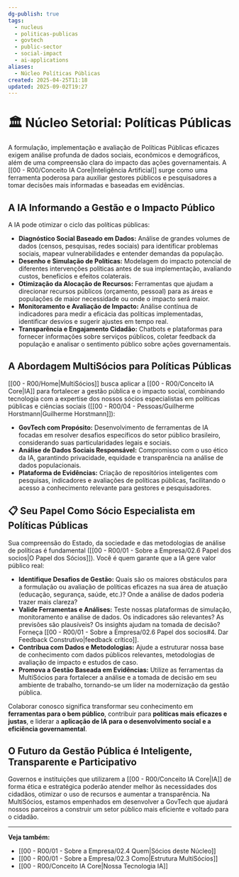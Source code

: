 ```yaml
---
dg-publish: true
tags:
  - nucleus
  - politicas-publicas
  - govtech
  - public-sector
  - social-impact
  - ai-applications
aliases:
  - Núcleo Políticas Públicas
created: 2025-04-25T11:18
updated: 2025-09-02T19:27
---
```


# 🏛️ Núcleo Setorial: Políticas Públicas

A formulação, implementação e avaliação de Políticas Públicas eficazes exigem análise profunda de dados sociais, econômicos e demográficos, além de uma compreensão clara do impacto das ações governamentais. A [[00 - R00/Conceito IA Core\|Inteligência Artificial]] surge como uma ferramenta poderosa para auxiliar gestores públicos e pesquisadores a tomar decisões mais informadas e baseadas em evidências.

## A IA Informando a Gestão e o Impacto Público

A IA pode otimizar o ciclo das políticas públicas:

*   **Diagnóstico Social Baseado em Dados:** Análise de grandes volumes de dados (censos, pesquisas, redes sociais) para identificar problemas sociais, mapear vulnerabilidades e entender demandas da população.
*   **Desenho e Simulação de Políticas:** Modelagem do impacto potencial de diferentes intervenções políticas antes de sua implementação, avaliando custos, benefícios e efeitos colaterais.
*   **Otimização da Alocação de Recursos:** Ferramentas que ajudam a direcionar recursos públicos (orçamento, pessoal) para as áreas e populações de maior necessidade ou onde o impacto será maior.
*   **Monitoramento e Avaliação de Impacto:** Análise contínua de indicadores para medir a eficácia das políticas implementadas, identificar desvios e sugerir ajustes em tempo real.
*   **Transparência e Engajamento Cidadão:** Chatbots e plataformas para fornecer informações sobre serviços públicos, coletar feedback da população e analisar o sentimento público sobre ações governamentais.

## A Abordagem MultiSócios para Políticas Públicas

[[00 - R00/Home\|MultiSócios]] busca aplicar a [[00 - R00/Conceito IA Core\|IA]] para fortalecer a gestão pública e o impacto social, combinando tecnologia com a expertise dos nossos sócios especialistas em políticas públicas e ciências sociais ([[00 - R00/04 - Pessoas/Guilherme Horstmann\|Guilherme Horstmann]]):

*   **GovTech com Propósito:** Desenvolvimento de ferramentas de IA focadas em resolver desafios específicos do setor público brasileiro, considerando suas particularidades legais e sociais.
*   **Análise de Dados Sociais Responsável:** Compromisso com o uso ético da IA, garantindo privacidade, equidade e transparência na análise de dados populacionais.
*   **Plataforma de Evidências:** Criação de repositórios inteligentes com pesquisas, indicadores e avaliações de políticas públicas, facilitando o acesso a conhecimento relevante para gestores e pesquisadores.

## 📋 Seu Papel Como Sócio Especialista em Políticas Públicas

Sua compreensão do Estado, da sociedade e das metodologias de análise de políticas é fundamental ([[00 - R00/01 - Sobre a Empresa/02.6 Papel dos socios\|O Papel dos Sócios]]). Você é quem garante que a IA gere valor público real:

*   **Identifique Desafios de Gestão:** Quais são os maiores obstáculos para a formulação ou avaliação de políticas eficazes na sua área de atuação (educação, segurança, saúde, etc.)? Onde a análise de dados poderia trazer mais clareza?
*   **Valide Ferramentas e Análises:** Teste nossas plataformas de simulação, monitoramento e análise de dados. Os indicadores são relevantes? As previsões são plausíveis? Os insights ajudam na tomada de decisão? Forneça [[00 - R00/01 - Sobre a Empresa/02.6 Papel dos socios#4. Dar Feedback Construtivo\|feedback crítico]].
*   **Contribua com Dados e Metodologias:** Ajude a estruturar nossa base de conhecimento com dados públicos relevantes, metodologias de avaliação de impacto e estudos de caso.
*   **Promova a Gestão Baseada em Evidências:** Utilize as ferramentas da MultiSócios para fortalecer a análise e a tomada de decisão em seu ambiente de trabalho, tornando-se um líder na modernização da gestão pública.

Colaborar conosco significa transformar seu conhecimento em **ferramentas para o bem público**, contribuir para **políticas mais eficazes e justas**, e liderar a **aplicação de IA para o desenvolvimento social e a eficiência governamental**.

## O Futuro da Gestão Pública é Inteligente, Transparente e Participativo

Governos e instituições que utilizarem a [[00 - R00/Conceito IA Core\|IA]] de forma ética e estratégica poderão atender melhor às necessidades dos cidadãos, otimizar o uso de recursos e aumentar a transparência. Na MultiSócios, estamos empenhados em desenvolver a GovTech que ajudará nossos parceiros a construir um setor público mais eficiente e voltado para o cidadão.

---
**Veja também:**
*   [[00 - R00/01 - Sobre a Empresa/02.4 Quem\|Sócios deste Núcleo]]
*   [[00 - R00/01 - Sobre a Empresa/02.3 Como\|Estrutura MultiSócios]]
*   [[00 - R00/Conceito IA Core\|Nossa Tecnologia IA]]
